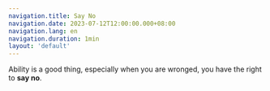 ```yaml
---
navigation.title: Say No
navigation.date: 2023-07-12T12:00:00.000+08:00
navigation.lang: en
navigation.duration: 1min
layout: 'default'
---
```


Ability is a good thing, especially when you are wronged, you have the right to **say no**.
